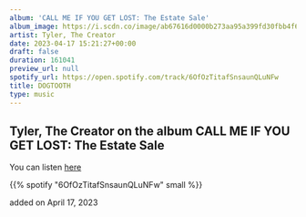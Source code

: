```yaml
---
album: 'CALL ME IF YOU GET LOST: The Estate Sale'
album_image: https://i.scdn.co/image/ab67616d0000b273aa95a399fd30fbb4f6f59fca
artist: Tyler, The Creator
date: 2023-04-17 15:21:27+00:00
draft: false
duration: 161041
preview_url: null
spotify_url: https://open.spotify.com/track/6OfOzTitafSnsaunQLuNFw
title: DOGTOOTH
type: music
---
```



## Tyler, The Creator on the album CALL ME IF YOU GET LOST: The Estate Sale

You can listen [here](https://open.spotify.com/track/6OfOzTitafSnsaunQLuNFw)

{{% spotify "6OfOzTitafSnsaunQLuNFw" small %}}

added on April 17, 2023